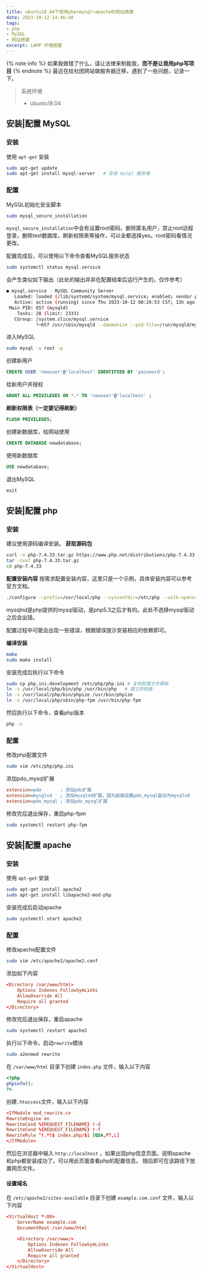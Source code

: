 ```yaml
---
title: ubuntu18.04下使用php+mysql+apache的网站搭建
date: 2023-10-12 14:46:48
tags:
- php
- MySQL
- 网站搭建
excerpt: LAMP 环境搭建
---
```

{% note info %}
如果我做错了什么，请让法律来制裁我，**而不是让我用php写项目**
{% endnote %}
最近在给社团网站做服务器迁移，遇到了一些问题，记录一下。

> 系统环境
>
> + ubuntu18.04

## 安装|配置 MySQL

### 安装

使用 `apt-get` 安装

```bash
sudo apt-get update
sudo apt-get install mysql-server   # 安装 mysql 服务端
```

### 配置

MySQL初始化安全脚本

```bash
sudo mysql_secure_installation
```

`mysql_secure_installation`中会有设置root密码，删除匿名用户，禁止root远程登录，删除test数据库，刷新权限表等操作，可以全都选择yes。root密码看情况更改。

配置完成后，可以使用以下命令查看MySQL服务状态

```bash
sudo systemctl status mysql.service
```

会产生类似如下输出（此处的输出并非在配置结束后运行产生的，仅作参考）

```bash
● mysql.service - MySQL Community Server
   Loaded: loaded (/lib/systemd/system/mysql.service; enabled; vendor preset: enabled)
   Active: active (running) since Thu 2023-10-12 00:26:53 CST; 13h ago
 Main PID: 657 (mysqld)
    Tasks: 28 (limit: 2333)
   CGroup: /system.slice/mysql.service
           └─657 /usr/sbin/mysqld --daemonize --pid-file=/run/mysqld/mysqld.pid
```

进入MySQL

```bash
sudo mysql -u root -p
```

创建新用户

```sql
CREATE USER 'newuser'@'localhost' IDENTIFIED BY 'password';
```

给新用户并授权

```sql
GRANT ALL PRIVILEGES ON *.* TO 'newuser'@'localhost' ;
```

**刷新权限表（一定要记得刷新）**

```sql
FLUSH PRIVILEGES;
```

创建新数据库，给网站使用

```sql
CREATE DATABASE newdatabase;
```

使用新数据库

```sql
USE newdatabase;
```

退出MySQL

```sql
exit
```

## 安装|配置 php

### 安装

建议使用源码编译安装。
**获取源码包**

```bash
curl -o php-7.4.33.tar.gz https://www.php.net/distributions/php-7.4.33.tar.gz
tar -zxvf php-7.4.33.tar.gz
cd php-7.4.33
```

**配置安装内容**
按需求配置安装内容，这里只是一个示例，具体安装内容可以参考官方文档。

```bash
./configure --prefix=/usr/local/php --sysconfdir=/etc/php --with-openssl --with-zlib --with-bz2 --with-curl --enable-bcmath --enable-gd --with-webp --with-jpeg --with-mhash --enable-mbstring --with-imap-ssl --with-mysqli=mysqlnd --enable-exif --with-ffi --with-zip --enable-sockets --with-pcre-jit --enable-fpm --enable-pdo --with-pdo-mysql=mysqlnd --with-mysql=mysqlnd --enable-pcnt
```

mysqlnd是php提供的mysql驱动，是php5.3之后才有的。此处不选择mysql驱动之后会出错。

配置过程中可能会出现一些错误，根据错误提示安装相应的依赖即可。

**编译安装**

```bash
make
sudo make install
```

安装完成后执行以下命令

```bash
sudo cp php.ini-development /etc/php/php.ini # 复制配置文件模板
ln -s /usr/local/php/bin/php /usr/bin/php   # 建立软链接
ln -s /usr/local/php/bin/phpize /usr/bin/phpize
ln -s /usr/local/php/sbin/php-fpm /usr/bin/php-fpm
```

然后执行以下命令，查看php版本

```bash
php -v
```

### 配置

修改php配置文件

```bash
sudo vim /etc/php/php.ini
```

添加pdo_mysql扩展

```ini
extension=pdo       ; 添加pdo扩展
extension=mysqlnd   ; 添加mysqlnd扩展，因为前面设置pdo_mysql驱动为mysqlnd
extension=pdo_mysql ; 添加pdo_mysql扩展
```

修改完后退出保存，重启php-fpm

```bash
sudo systemctl restart php-fpm
```

## 安装|配置 apache

### 安装

使用 `apt-get` 安装

```bash
sudo apt-get install apache2
sudo apt-get install libapache2-mod-php
```

安装完成后启动apache

```bash
sudo systemctl start apache2
```

### 配置

修改apache配置文件

```bash
sudo vim /etc/apache2/apache2.conf
```

添加如下内容

```conf
<Directory /var/www/html>
    Options Indexes FollowSymLinks
    AllowOverride All
    Require all granted
</Directory>
```

修改完后退出保存，重启apache

```bash
sudo systemctl restart apache2
```

执行以下命令，启动`rewrite`模块

```bash
sudo a2enmod rewrite
```

在 `/var/www/html` 目录下创建 `index.php` 文件，输入以下内容

```php
<?php
phpinfo();
?>
```
创建`.htaccess`文件，输入以下内容

```conf
<IfModule mod_rewrite.c>
RewriteEngine on
RewriteCond %{REQUEST_FILENAME} !-d
RewriteCond %{REQUEST_FILENAME} !-f
RewriteRule ^(.*)$ index.php/$1 [QSA,PT,L]
</IfModule>
```

然后在浏览器中输入 `http://localhost` ，如果出现php信息页面，说明apache和php都安装成功了。可以用此页面查看php的配置信息。
随后即可在该路径下放置网页文件。

#### 设置域名

在 `/etc/apache2/sites-available` 目录下创建 `example.com.conf` 文件，输入以下内容

```conf
<VirtualHost *:80>
    ServerName example.com
    DocumentRoot /var/www/html

    <Directory /var/www/>
        Options Indexes FollowSymLinks
        AllowOverride All
        Require all granted
    </Directory>
</VirtualHost>

```
